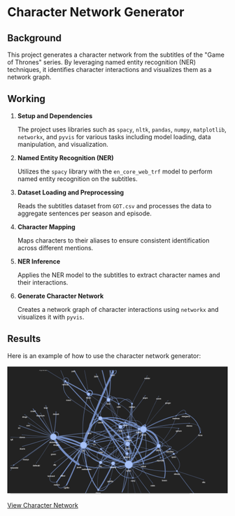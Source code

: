 # Character Network Generator

## Background

This project generates a character network from the subtitles of the "Game of Thrones" series. By leveraging named entity recognition (NER) techniques, it identifies character interactions and visualizes them as a network graph.

## Working

1. **Setup and Dependencies**

   The project uses libraries such as `spacy`, `nltk`, `pandas`, `numpy`, `matplotlib`, `networkx`, and `pyvis` for various tasks including model loading, data manipulation, and visualization.

2. **Named Entity Recognition (NER)**

   Utilizes the `spacy` library with the `en_core_web_trf` model to perform named entity recognition on the subtitles.

3. **Dataset Loading and Preprocessing**

   Reads the subtitles dataset from `GOT.csv` and processes the data to aggregate sentences per season and episode.

4. **Character Mapping**

   Maps characters to their aliases to ensure consistent identification across different mentions.

5. **NER Inference**

   Applies the NER model to the subtitles to extract character names and their interactions.

6. **Generate Character Network**

   Creates a network graph of character interactions using `networkx` and visualizes it with `pyvis`.

## Results

Here is an example of how to use the character network generator:

![alt text](image.png)

[View Character Network](results/got2.html)



